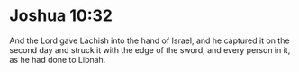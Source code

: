 # Joshua 10:32

And the Lord gave Lachish into the hand of Israel, and he captured it on the second day and struck it with the edge of the sword, and every person in it, as he had done to Libnah.
